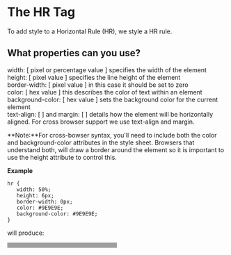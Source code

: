 
# The HR Tag 

To add style to a Horizontal Rule (HR), we style a HR rule.

## What properties can you use?
width: [ pixel or percentage value ] specifies the width of the element  
height: [ pixel value ] specifies the line height of the element  
border-width: [ pixel value ] in this case it should be set to zero  
color: [ hex value ] this describes the color of text within an element  
background-color: [ hex value ] sets the background color for the current element  
text-align: [ ] and margin: [ ] details how the element will be horizontally aligned. For cross browser support we use text-align and margin.

**Note:**For cross-bowser syntax, you'll need to include both the color and background-color attributes in the
style sheet. Browsers that understand both,
will draw a border around the element so it is important to use the height attribute to control this.

**Example**

~~~
hr {
   width: 50%;
   height: 6px;
   border-width: 0px;
   color: #9E9E9E;
   background-color: #9E9E9E;
}
~~~
will produce:
<hr style="border-width: 0px;
background-color: #9E9E9E;
color: #9E9E9E;
height: 12px;
width: 50%;
">
